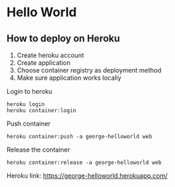 # Hello World

## How to deploy on Heroku
1. Create heroku account
2. Create application
3. Choose container registry as deployment method
4. Make sure application works locally


Login to heroku
```
heroku login
heroku container:login
```

Push container
```
heroku container:push -a george-helloworld web
```

Release the container
```
heroku container:release -a george-helloworld web
```

Heroku link: https://george-helloworld.herokuapp.com/